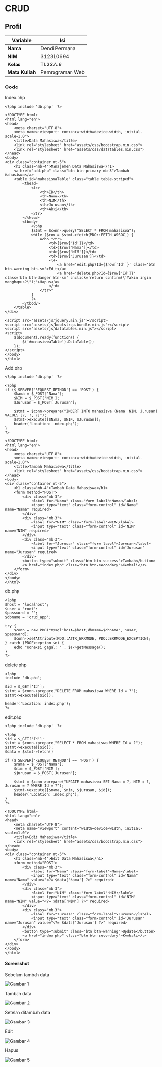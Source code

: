 # CRUD

## Profil

| Variable        | Isi             |
| --------------- | --------------- |
| **Nama**        | Dendi Permana   |
| **NIM**         | 312310694       |
| **Kelas**       | TI.23.A.6       |
| **Mata Kuliah** | Pemrograman Web |

### Code

Index.php

    <?php include 'db.php'; ?>

    <!DOCTYPE html>
    <html lang="en">
    <head>
        <meta charset="UTF-8">
        <meta name="viewport" content="width=device-width, initial-scale=1.0">
        <title>Data Mahasiswa</title>
        <link rel="stylesheet" href="assets/css/bootstrap.min.css">
        <link rel="stylesheet" href="assets/css/datatables.min.css">
    </head>
    <body>
    <div class="container mt-5">
        <h1 class="mb-4">Manajemen Data Mahasiswa</h1>
        <a href="add.php" class="btn btn-primary mb-3">Tambah Mahasiswa</a>
        <table id="mahasiswaTable" class="table table-striped">
            <thead>
                <tr>
                    <th>ID</th>
                    <th>Nama</th>
                    <th>NIM</th>
                    <th>Jurusan</th>
                    <th>Aksi</th>
                </tr>
            </thead>
            <tbody>
                <?php
                $stmt = $conn->query("SELECT * FROM mahasiswa");
                while ($row = $stmt->fetch(PDO::FETCH_ASSOC)) {
                    echo "<tr>
                        <td>{$row['Id']}</td>
                        <td>{$row['Nama']}</td>
                        <td>{$row['NIM']}</td>
                        <td>{$row['Jurusan']}</td>
                        <td>
                            <a href='edit.php?Id={$row['Id']}' class='btn btn-warning btn-sm'>Edit</a>
                            <a href='delete.php?Id={$row['Id']}' class='btn btn-danger btn-sm' onclick='return confirm(\"Yakin ingin menghapus?\");'>Hapus</a>
                        </td>
                    </tr>";
                }
                ?>
            </tbody>
        </table>
    </div>

    <script src="assets/js/jquery.min.js"></script>
    <script src="assets/js/bootstrap.bundle.min.js"></script>
    <script src="assets/js/datatables.min.js"></script>
    <script>
        $(document).ready(function() {
            $('#mahasiswaTable').DataTable();
        });
    </script>
    </body>
    </html>

Add.php

    <?php include 'db.php'; ?>

    <?php
    if ($_SERVER['REQUEST_METHOD'] == 'POST') {
        $Nama = $_POST['Nama'];
        $NIM = $_POST['NIM'];
        $Jurusan = $_POST['Jurusan'];

        $stmt = $conn->prepare("INSERT INTO mahasiswa (Nama, NIM, Jurusan) VALUES (?, ?, ?)");
        $stmt->execute([$Nama, $NIM, $Jurusan]);
        header('Location: index.php');
    }
    ?>

    <!DOCTYPE html>
    <html lang="en">
    <head>
        <meta charset="UTF-8">
        <meta name="viewport" content="width=device-width, initial-scale=1.0">
        <title>Tambah Mahasiswa</title>
        <link rel="stylesheet" href="assets/css/bootstrap.min.css">
    </head>
    <body>
    <div class="container mt-5">
        <h1 class="mb-4">Tambah Data Mahasiswa</h1>
        <form method="POST">
            <div class="mb-3">
                <label for="Nama" class="form-label">Nama</label>
                <input type="text" class="form-control" id="Nama" name="Nama" required>
            </div>
            <div class="mb-3">
                <label for="NIM" class="form-label">NIM</label>
                <input type="text" class="form-control" id="NIM" name="NIM" required>
            </div>
            <div class="mb-3">
                <label for="Jurusan" class="form-label">Jurusan</label>
                <input type="text" class="form-control" id="Jurusan" name="Jurusan" required>
            </div>
            <button type="submit" class="btn btn-success">Tambah</button>
            <a href="index.php" class="btn btn-secondary">Kembali</a>
        </form>
    </div>
    </body>
    </html>

db.php

    <?php
    $host = 'localhost';
    $user = 'root';
    $password = '';
    $dbname = 'crud_app';

    try {
        $conn = new PDO("mysql:host=$host;dbname=$dbname", $user, $password);
        $conn->setAttribute(PDO::ATTR_ERRMODE, PDO::ERRMODE_EXCEPTION);
    } catch (PDOException $e) {
        echo "Koneksi gagal: " . $e->getMessage();
    }
    ?>

delete.php

    <?php
    include 'db.php';

    $id = $_GET['Id'];
    $stmt = $conn->prepare("DELETE FROM mahasiswa WHERE Id = ?");
    $stmt->execute([$id]);

    header('Location: index.php');
    ?>

edit.php

    <?php include 'db.php'; ?>

    <?php
    $id = $_GET['Id'];
    $stmt = $conn->prepare("SELECT * FROM mahasiswa WHERE Id = ?");
    $stmt->execute([$id]);
    $data = $stmt->fetch();

    if ($_SERVER['REQUEST_METHOD'] == 'POST') {
        $nama = $_POST['Nama'];
        $nim = $_POST['NIM'];
        $jurusan = $_POST['Jurusan'];

        $stmt = $conn->prepare("UPDATE mahasiswa SET Nama = ?, NIM = ?, Jurusan = ? WHERE Id = ?");
        $stmt->execute([$nama, $nim, $jurusan, $id]);
        header('Location: index.php');
    }
    ?>

    <!DOCTYPE html>
    <html lang="en">
    <head>
        <meta charset="UTF-8">
        <meta name="viewport" content="width=device-width, initial-scale=1.0">
        <title>Edit Mahasiswa</title>
        <link rel="stylesheet" href="assets/css/bootstrap.min.css">
    </head>
    <body>
    <div class="container mt-5">
        <h1 class="mb-4">Edit Data Mahasiswa</h1>
        <form method="POST">
            <div class="mb-3">
                <label for="Nama" class="form-label">Nama</label>
                <input type="text" class="form-control" id="Nama" name="Nama" value="<?= $data['Nama'] ?>" required>
            </div>
            <div class="mb-3">
                <label for="NIM" class="form-label">NIM</label>
                <input type="text" class="form-control" id="NIM" name="NIM" value="<?= $data['NIM'] ?>" required>
            </div>
            <div class="mb-3">
                <label for="Jurusan" class="form-label">Jurusan</label>
                <input type="text" class="form-control" id="Jurusan" name="Jurusan" value="<?= $data['Jurusan'] ?>" required>
            </div>
            <button type="submit" class="btn btn-warning">Update</button>
            <a href="index.php" class="btn btn-secondary">Kembali</a>
        </form>
    </div>
    </body>
    </html>

#### Screenshot

Sebelum tambah data

![Gambar 1](Screenshot/1.png)

Tambah data

![Gambar 2](Screenshot/2.png)

Setelah ditambah data

![Gambar 3](Screenshot/3.png)

Edit

![Gambar 4](Screenshot/4.png)

Hapus

![Gambar 5](Screenshot/5.png)
